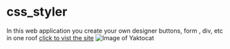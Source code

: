 # css_styler
In this web application you create your own designer buttons, form , div, etc in one roof
[click to vist the site](https://shivesh947.github.io/css_styler/button%20maker%20done/temp.html)
![Image of Yaktocat](https://shivesh947.github.io/imagesforreadme/img1.PNG)
